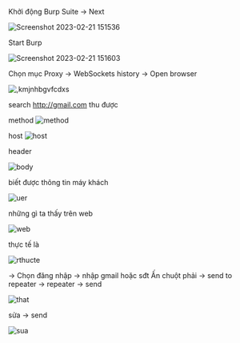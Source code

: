 Khởi động Burp Suite -> Next

![Screenshot 2023-02-21 151536](https://user-images.githubusercontent.com/125167136/220287760-5d8808d8-8de1-44d7-93ec-e43770982a5a.png)

Start Burp

![Screenshot 2023-02-21 151603](https://user-images.githubusercontent.com/125167136/220287885-d17d6ddd-c30e-4160-af0f-cfdb78e06fbd.png)

Chọn mục Proxy -> WebSockets history -> Open browser 

![,kmjnhbgvfcdxs](https://user-images.githubusercontent.com/125167136/220288426-2f237cb2-9c5c-4d24-b1ab-e0d7534950ab.png)

search   http://gmail.com   thu được  

method  ![method](https://user-images.githubusercontent.com/125167136/220290284-579c7327-a172-4b24-bb27-07e3dd54d210.png)

host  ![host](https://user-images.githubusercontent.com/125167136/220290315-3715285d-bb96-44f7-b24b-21107c715589.png)

header

![body](https://user-images.githubusercontent.com/125167136/220290462-1d97c670-c87b-497e-baa2-40333b052ebe.png)

biết được thông tin máy khách 

![uer](https://user-images.githubusercontent.com/125167136/220296137-41ff88e2-1896-4c88-873f-990b2caa9393.png)

những gì ta thấy trên web 

![web](https://user-images.githubusercontent.com/125167136/220290673-b7983e69-acc4-4ccf-b4a4-c2db6d39988b.png)

thực tế là 

![rthucte](https://user-images.githubusercontent.com/125167136/220290729-8a182c28-132f-4c79-b96a-851c056faa1d.png)

-> Chọn đăng nhập -> nhập gmail hoặc sđt 
Ấn chuột phải -> send to repeater -> repeater -> send 

![that](https://user-images.githubusercontent.com/125167136/220294811-2ede13b7-64fb-4f98-a344-730151b31014.png)

sửa -> send 

![sua](https://user-images.githubusercontent.com/125167136/220295149-42644aeb-5189-4272-ab45-561f5c14af75.png)

